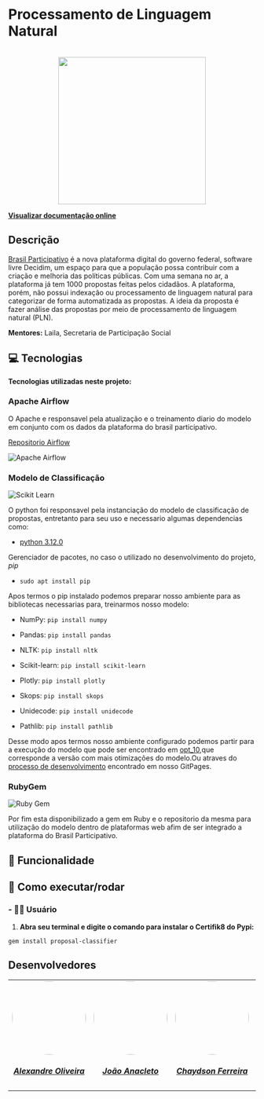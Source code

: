 # Processamento de Linguagem Natural 

<br/>
<div align="center">
  <a href="https://github.com/ResidenciaTICBrisa/07_ProcessamentoLinguagemNatural/tree/main">
    <img src="https://residenciaticbrisa.github.io/07_ProcessamentoLinguagemNatural/assets/img/logo.png" width="300" height="300">
  </a>
</div>

<p align="left"><a href="https://residenciaticbrisa.github.io/07_ProcessamentoLinguagemNatural/"><strong>Visualizar documentação online</strong></a></p>

## Descrição
[Brasil Participativo](https://brasilparticipativo.presidencia.gov.br/processes/programas/f/2/) é a nova plataforma digital do governo federal, software livre Decidim, um espaço para que a população possa contribuir com a criação e melhoria das políticas públicas. Com uma semana no ar, a plataforma já tem 1000 propostas feitas pelos cidadãos. A plataforma, porém, não possui indexação ou processamento de linguagem natural para categorizar de forma automatizada as propostas. A ideia da proposta é fazer análise das propostas por meio de processamento de linguagem natural (PLN).

**Mentores:** Laila, Secretaria de Participação Social

## 💻 Tecnologias

**Tecnologias utilizadas neste projeto:**

### Apache Airflow

O Apache e responsavel pela atualização e o treinamento diario do modelo em conjunto com os dados da plataforma do brasil participativo.

[Repositorio Airflow]()

![Apache Airflow](https://airflow.apache.org/images/feature-image.png)

### Modelo de Classificação 

![Scikit Learn](https://upload.wikimedia.org/wikipedia/commons/thumb/0/05/Scikit_learn_logo_small.svg/1200px-Scikit_learn_logo_small.svg.png)

O python foi responsavel pela instanciação do modelo de classificação de propostas, entretanto para seu uso  e necessario algumas dependencias como: 

 - [python 3.12.0](https://www.python.org/downloads/release/python-3120/) 

Gerenciador de pacotes, no caso o utilizado no desenvolvimento do projeto, *pip*

 - ```sudo apt install pip```

Apos termos o pip instalado podemos preparar nosso ambiente para as bibliotecas necessarias para, treinarmos nosso modelo:

- NumPy: ``` pip install numpy ```

- Pandas: ``` pip install pandas ```

- NLTK: ``` pip install nltk ```

- Scikit-learn: ``` pip install scikit-learn ```

- Plotly: ``` pip install plotly ```

- Skops: ``` pip install skops ```

- Unidecode: ``` pip install unidecode ```

- Pathlib: ``` pip install pathlib ```

Desse modo apos termos nosso ambiente configurado podemos partir para a execução do modelo que pode ser encontrado em [opt_10](https://github.com/ResidenciaTICBrisa/07_ProcessamentoLinguagemNatural/blob/main/production/otimizacoes_classifier/opt_10/v10.ipynb),que corresponde a versão com mais otimizações do modelo.Ou atraves do [processo de desenvolvimento](https://residenciaticbrisa.github.io/07_ProcessamentoLinguagemNatural/processo_de_desenvolvimento/) encontrado em nosso GitPages.

### RubyGem

![Ruby Gem](https://sempreupdate.com.br/wp-content/uploads/2017/08/rubygems.png)

Por fim esta disponibilizado a gem em Ruby e o repositorio da mesma para utilização do modelo dentro de plataformas web afim de ser integrado a plataforma do Brasil Participativo.

## 🤖 Funcionalidade

## 🛞 Como executar/rodar

### **- 👩‍🦰 Usuário**

1. **Abra seu terminal e digite o comando para instalar o Certifik8 do Pypi:**
```
gem install proposal-classifier
```

## Desenvolvedores

<center>
<table style="margin-left: auto; margin-right: auto;">
    <tr>
        <td align="center">
            <a href="https://github.com/LexTOliver">
                <img style="border-radius: 50%;" src="https://avatars.githubusercontent.com/u/27731119?v=4" width="150px;"/>
                <h5 class="text-center">Alexandre Oliveira</h5>
            </a>
        </td>
        <td align="center">
            <a href="https://github.com/jpanacleto2">
                <img style="border-radius: 50%;" src="https://avatars.githubusercontent.com/u/56097889?v=4" width="150px;"/>
                <h5 class="text-center">João Anacleto</h5>
            </a>
        </td>
        <td align="center">
            <a href="https://github.com/chaydson">
                <img style="border-radius: 50%;" src="https://avatars.githubusercontent.com/u/90580219?v=4" width="150px;"/>
                <h5 class="text-center">Chaydson Ferreira</h5>
            </a>
        </td>
        </td>
        <td align="center">
            <a href="https://github.com/Leanddro13">
                <img style="border-radius: 50%;" src="https://avatars.githubusercontent.com/u/86811628?v=4" width="150px;"/>
                <h5 class="text-center">Leandro Silva</h5>
            </a>
        </td>
</table>
</center>

